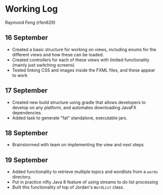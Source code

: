 # Working Log
Raymond Feng (rfen629)


## 16 September

- Created a basic structure for working on views, including enums for the different views and how these can be loaded.
- Created controllers for each of these views with limited functionality (mainly just switching screens)
- Tested linking CSS and images inside the FXML files, and these appear to work

## 17 September

- Created new build structure using gradle that allows developers to develop on any platform, and automates downloading
  JavaFX dependencies.
- Added task to generate "fat" standalone, executable jars.

## 18 September

- Brainstormed with team on implementing the view and next steps

## 19 September

- Added functionality to retrieve multiple topics and wordlists from a `words` directory.
- Put in practice nifty Java 8 feature of using streams to do list processing
- Built this functionality of top of Jordan's `WordList` class.


